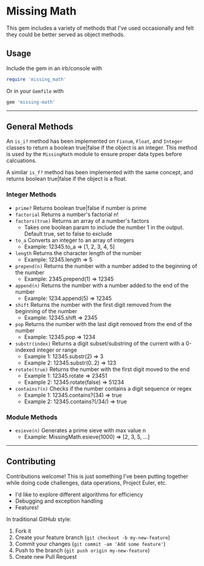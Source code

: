 # Missing Math

This gem includes a variety of methods that I've used occasionally and felt they could be better served as object methods.

## Usage

Include the gem in an irb/console with

```ruby
require 'missing_math'
```

Or in your `Gemfile` with

```ruby
gem 'missing-math'
```

---

## General Methods

An `is_i?` method has been implemented on `Fixnum`, `Float`, and `Integer` classes to return a boolean true|false if the object is an integer.  This method is used by the `MissingMath` module to ensure proper data types before calcuations.  

A similar `is_f?` method has been implemented with the same concept, and returns boolean true|false if the object is a float.


### Integer Methods

- `prime?` Returns boolean true|false if number is prime
- `factorial` Returns a number's factorial n!
- `factors(true)` Returns an array of a number's factors
  - Takes one boolean param to include the number 1 in the output.  Default true, set to false to exclude
- `to_a` Converts an integer to an array of integers
  - Example: 12345.to_a => [1, 2, 3, 4, 5]
- `length` Returns the character length of the number
  - Example: 12345.length => 5
- `prepend(n)` Returns the number with a number added to the beginning of the number
  - Example: 2345.prepend(1) => 12345
- `append(n)` Returns the number with a number added to the end of the number
  - Example: 1234.append(5) => 12345
- `shift` Returns the number with the first digit removed from the beginning of the number
  - Example: 12345.shift => 2345
- `pop` Returns the number with the last digit removed from the end of the number
  - Example: 12345.pop => 1234
- `substr(index)` Returns a digit subset/substring of the current with a 0-indexed integer or range
  - Example 1: 12345.substr(2) => 3
  - Example 2: 12345.substr(0..2) => 123
- `rotate(true)` Returns the number with the first digit moved to the end
  - Example 1: 12345.rotate => 23451
  - Example 2: 12345.rotate(false) => 51234
- `contains?(n)` Checks if the number contains a digit sequence or regex
  - Example 1: 12345.contains?(34) => true
  - Example 2: 12345.contains?(/34/) => true


### Module Methods

- `esieve(n)` Generates a prime sieve with max value n
  - Example: MissingMath.esieve(1000) => [2, 3, 5, ...]



-----

## Contributing

Contributions welcome!  This is just something I've been putting together while doing code challenges, data operations, Project Euler, etc.

- I'd like to explore different algorithms for efficiency
- Debugging and exception handling
- Features!

In traditional GitHub style:

1. Fork it
2. Create your feature branch (`git checkout -b my-new-feature`)
3. Commit your changes (`git commit -am 'Add some feature'`)
4. Push to the branch (`git push origin my-new-feature`)
5. Create new Pull Request

